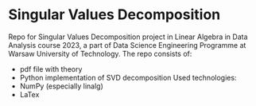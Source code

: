 # Singular Values Decomposition
Repo for Singular Values Decomposition project in Linear Algebra in Data Analysis course 2023, a part of Data Science Engineering Programme at Warsaw University of Technology.
The repo consists of:
* pdf file with theory 
* Python implementation of SVD decomposition
Used technologies:
* NumPy (especially linalg)
* LaTex
